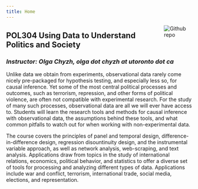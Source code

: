 ```yaml
---
title: Home
---
```


<img src="https://simpleicons.org/icons/github.svg" style="max-width:15%;min-width:40px;float:right;" alt="Github repo" />

<h2> POL304 Using Data to Understand Politics and Society</h2>

### _Instructor: Olga Chyzh, olga dot chyzh at utoronto dot ca_

Unlike data we obtain from experiments, observational data rarely come nicely pre-packaged for hypothesis testing, and especially less so, for causal inference. Yet some of the most central political processes and outcomes, such as terrorism, repression, and other forms of political violence, are often not compatible with experimental research. For the study of many such processes, observational data are all we will ever have access to. Students will learn the research tools and methods for causal inference with observational data, the assumptions behind these tools, and what common  pitfalls to watch out for when working with non-experimental data.

The course covers the principles of panel and temporal design, difference-in-difference design, regression disountinuity design, and the instrumental variable approach, as well as network analysis, web-scraping, and text analysis. Applications draw from topics in the study of international relations, economics, political behavior, and statistics to offer a diverse set of tools for processing and analyzing different types of data. Applications include war and conflict, terrorism, international trade, social media, elections, and representation.
